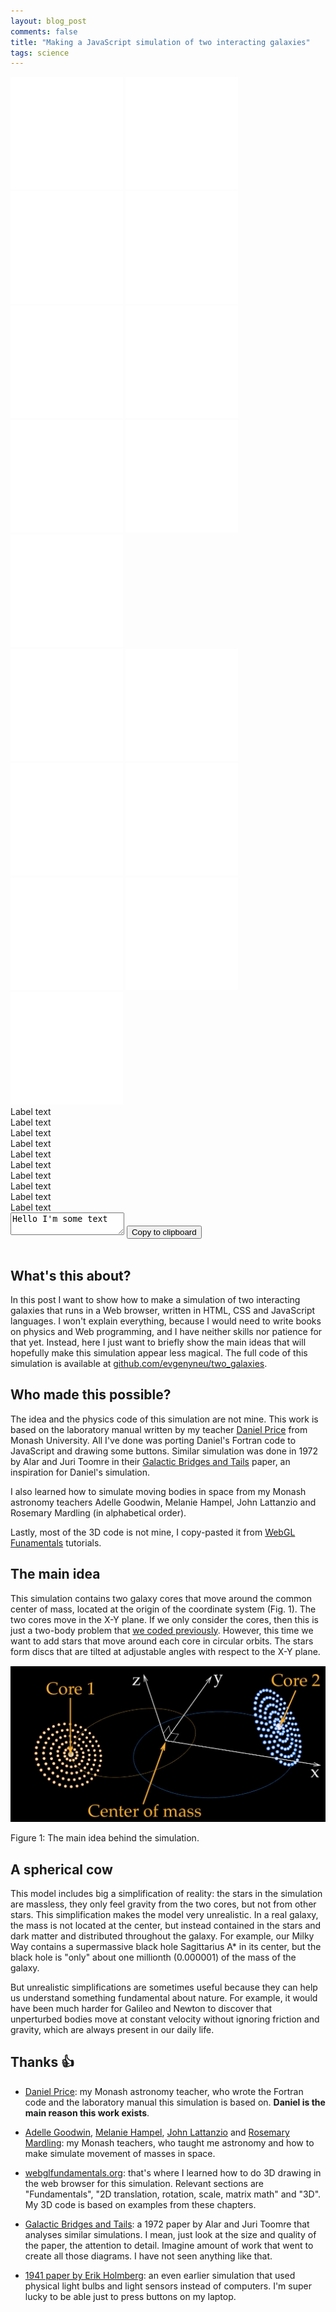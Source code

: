 ```yaml
---
layout: blog_post
comments: false
title: "Making a JavaScript simulation of two interacting galaxies"
tags: science
---
```


<link rel="stylesheet" href="/css/2020/two_galaxies.css">


<div class="TwoGalaxies-container isFullScreenWide isUnselectable hasBottomMarginSmall">
  <canvas class="TwoGalaxies-canvas"></canvas>

  <div class='TwoGalaxies-hudContainer'>
    <div class='TwoGalaxies-FPS'></div>
    <div class='TwoGalaxies-hudContainerChild'>
      <div class='TwoGalaxies-leftTopButtonContainer'>
        <a class='TwoGalaxies-resetButton TwoGalaxies-leftButton TwoGalaxies-button TwoGalaxies-doesChangeOpacityOnHover' href='#' title='Reset'><img src='/image/blog/2020-08-01-two-galaxies/simulation/reset_icon.svg' alt='Reset' class='TwoGalaxies-bottomImage'></a>
        <a class='TwoGalaxies-restartButton TwoGalaxies-leftButton TwoGalaxies-button TwoGalaxies-doesChangeOpacityOnHover' href='#' title='Restart'><img src='/image/blog/2020-08-01-two-galaxies/simulation/restart_icon.svg' alt='Restart' class='TwoGalaxies-bottomImage'></a>
        <a class='TwoGalaxies-fastBackwardButton TwoGalaxies-leftButton TwoGalaxies-button TwoGalaxies-doesChangeOpacityOnHover' href='#' title='Rewind'><img src='/image/blog/2020-08-01-two-galaxies/simulation/fast_backward_icon.svg' alt='Rewind' class='TwoGalaxies-bottomImage'></a>
        <a class='TwoGalaxies-pauseButton TwoGalaxies-leftButton TwoGalaxies-button TwoGalaxies-doesChangeOpacityOnHover' href='#' title='Pause'><img src='/image/blog/2020-08-01-two-galaxies/simulation/pause_icon.svg' alt='Pause' class='TwoGalaxies-bottomImage'></a>
        <a class='TwoGalaxies-resumeButton TwoGalaxies-leftButton TwoGalaxies-button TwoGalaxies-doesChangeOpacityOnHover TwoGalaxies-button--isHidden' href='#' title='Resume'><img src='/image/blog/2020-08-01-two-galaxies/simulation/resume_icon.svg' alt='Resume' class='TwoGalaxies-bottomImage'></a>
        <a class='TwoGalaxies-fastForwardButton TwoGalaxies-leftButton TwoGalaxies-button TwoGalaxies-doesChangeOpacityOnHover' href='#' title='Fast forward'><img src='/image/blog/2020-08-01-two-galaxies/simulation/fast_forward_icon.svg' alt='Fast forward' class='TwoGalaxies-bottomImage'></a>
        <a class='TwoGalaxies-reverseTimeButton TwoGalaxies-leftButton TwoGalaxies-button TwoGalaxies-doesChangeOpacityOnHover' href='#' title='Reverse time'><img src='/image/blog/2020-08-01-two-galaxies/simulation/reverse_time_icon.svg' alt='Reverse time' class='TwoGalaxies-bottomImage'></a>
        <a class='TwoGalaxies-reverseTime2Button TwoGalaxies-leftButton TwoGalaxies-button TwoGalaxies-doesChangeOpacityOnHover TwoGalaxies-button--isHidden' href='#' title='Reverse time'><img src='/image/blog/2020-08-01-two-galaxies/simulation/reverse_time2_icon.svg' alt='Reverse time' class='TwoGalaxies-bottomImage'></a>
      </div>
      <div class='TwoGalaxies-rightTopButtonContainer'>
        <a class='TwoGalaxies-shareButton TwoGalaxies-leftButton TwoGalaxies-button TwoGalaxies-doesChangeOpacityOnHover' href='#' title='Share'><img src='/image/blog/2020-08-01-two-galaxies/simulation/share_icon.svg' alt='Share' class='TwoGalaxies-bottomImage'></a>
      </div>
      <div class='TwoGalaxies-leftBottomButtonContainer'>
        <a class='TwoGalaxies-numberOfRingsButton TwoGalaxies-leftButton TwoGalaxies-button TwoGalaxies-doesChangeOpacityOnHover' href='#' title='Number of rings'><img src='/image/blog/2020-08-01-two-galaxies/simulation/number_of_rings_icon.svg' alt='Number of rings' class='TwoGalaxies-bottomImage'></a>
        <a class='TwoGalaxies-massButton TwoGalaxies-leftButton TwoGalaxies-button TwoGalaxies-doesChangeOpacityOnHover' href='#' title='Mass'><img src='/image/blog/2020-08-01-two-galaxies/simulation/mass_icon.svg' alt='Mass' class='TwoGalaxies-bottomImage'></a>
        <a class='TwoGalaxies-distanceButton TwoGalaxies-leftButton TwoGalaxies-button TwoGalaxies-doesChangeOpacityOnHover' href='#' title='Distance'><img src='/image/blog/2020-08-01-two-galaxies/simulation/distance_icon.svg' alt='Distance' class='TwoGalaxies-bottomImage'></a>
        <a class='TwoGalaxies-eccentricityButton TwoGalaxies-leftButton TwoGalaxies-button TwoGalaxies-doesChangeOpacityOnHover' href='#' title='Eccentricity'><img src='/image/blog/2020-08-01-two-galaxies/simulation/eccentricity_icon.svg' alt='Eccentricity' class='TwoGalaxies-bottomImage'></a>
        <a class='TwoGalaxies-angleButton TwoGalaxies-leftButton TwoGalaxies-button TwoGalaxies-doesChangeOpacityOnHover' href='#' title='Galaxy inclination'><img src='/image/blog/2020-08-01-two-galaxies/simulation/angle_icon.svg' alt='Galaxy inclination' class='TwoGalaxies-bottomImage'></a>
        <a class='TwoGalaxies-ringSeparationButton TwoGalaxies-leftButton TwoGalaxies-button TwoGalaxies-doesChangeOpacityOnHover' href='#' title='Ring separation'><img src='/image/blog/2020-08-01-two-galaxies/simulation/ring_separation_icon.svg' alt='Ring separation' class='TwoGalaxies-bottomImage'></a>
        <a class='TwoGalaxies-timeStepButton TwoGalaxies-leftButton TwoGalaxies-button TwoGalaxies-doesChangeOpacityOnHover' href='#' title='Time step'><img src='/image/blog/2020-08-01-two-galaxies/simulation/clock_icon.svg' alt='Time step' class='TwoGalaxies-bottomImage'></a>
      </div>
    </div>
  </div>
</div>

<div class="TwoGalaxies-controlsContainer">
  <div class="TwoGalaxies-sliderRings1 TwoGalaxies-sliderColor1 SickSlider SickSlider--isHidden hasBottomMarginSmall hasHorizontalMarginsSmall SickSlider--isUnselectable">
    <div class='SickSlider-label'>Label text</div>
    <div class="SickSlider-slider">
      <div class="SickSlider-stripe"></div>
      <div class="SickSlider-stripeLeft"></div>
      <div class="SickSlider-head"></div>
    </div>
  </div>

  <div class="TwoGalaxies-sliderRings2 TwoGalaxies-sliderColor2 SickSlider SickSlider--isHidden hasBottomMarginSmall hasHorizontalMarginsSmall SickSlider--isUnselectable">
    <div class='SickSlider-label'>Label text</div>
    <div class="SickSlider-slider">
      <div class="SickSlider-stripe"></div>
      <div class="SickSlider-stripeLeft"></div>
      <div class="SickSlider-head"></div>
    </div>
  </div>

  <div class="TwoGalaxies-sliderMass1 TwoGalaxies-sliderColor1 SickSlider SickSlider--isHidden hasBottomMarginSmall hasHorizontalMarginsSmall SickSlider--isUnselectable">
    <div class='SickSlider-label'>Label text</div>
    <div class="SickSlider-slider">
      <div class="SickSlider-stripe"></div>
      <div class="SickSlider-stripeLeft"></div>
      <div class="SickSlider-head"></div>
    </div>
  </div>

  <div class="TwoGalaxies-sliderMass2 TwoGalaxies-sliderColor2 SickSlider SickSlider--isHidden hasBottomMarginSmall hasHorizontalMarginsSmall SickSlider--isUnselectable">
    <div class='SickSlider-label'>Label text</div>
    <div class="SickSlider-slider">
      <div class="SickSlider-stripe"></div>
      <div class="SickSlider-stripeLeft"></div>
      <div class="SickSlider-head"></div>
    </div>
  </div>

  <div class="TwoGalaxies-sliderDistance SickSlider SickSlider--isHidden hasBottomMarginSmall hasHorizontalMarginsSmall SickSlider--isUnselectable">
    <div class='SickSlider-label'>Label text</div>
    <div class="SickSlider-slider">
      <div class="SickSlider-stripe"></div>
      <div class="SickSlider-stripeLeft"></div>
      <div class="SickSlider-head"></div>
    </div>
  </div>

  <div class="TwoGalaxies-sliderEccentricity SickSlider SickSlider--isHidden hasBottomMarginSmall hasHorizontalMarginsSmall SickSlider--isUnselectable">
    <div class='SickSlider-label'>Label text</div>
    <div class="SickSlider-slider">
      <div class="SickSlider-stripe"></div>
      <div class="SickSlider-stripeLeft"></div>
      <div class="SickSlider-head"></div>
    </div>
  </div>

  <div class="TwoGalaxies-sliderAngle1 TwoGalaxies-sliderColor1 SickSlider SickSlider--isHidden hasBottomMarginSmall hasHorizontalMarginsSmall SickSlider--isUnselectable">
    <div class='SickSlider-label'>Label text</div>
    <div class="SickSlider-slider">
      <div class="SickSlider-stripe"></div>
      <div class="SickSlider-stripeLeft"></div>
      <div class="SickSlider-head"></div>
    </div>
  </div>

  <div class="TwoGalaxies-sliderAngle2 TwoGalaxies-sliderColor2 SickSlider SickSlider--isHidden hasBottomMarginSmall hasHorizontalMarginsSmall SickSlider--isUnselectable">
    <div class='SickSlider-label'>Label text</div>
    <div class="SickSlider-slider">
      <div class="SickSlider-stripe"></div>
      <div class="SickSlider-stripeLeft"></div>
      <div class="SickSlider-head"></div>
    </div>
  </div>

  <div class="TwoGalaxies-sliderRingSeparation SickSlider SickSlider--isHidden hasBottomMarginSmall hasHorizontalMarginsSmall SickSlider--isUnselectable">
    <div class='SickSlider-label'>Label text</div>
    <div class="SickSlider-slider">
      <div class="SickSlider-stripe"></div>
      <div class="SickSlider-stripeLeft"></div>
      <div class="SickSlider-head"></div>
    </div>
  </div>

  <div class="TwoGalaxies-sliderTimeStep SickSlider SickSlider--isHidden hasBottomMarginSmall hasHorizontalMarginsSmall SickSlider--isUnselectable">
    <div class='SickSlider-label'>Label text</div>
    <div class="SickSlider-slider">
      <div class="SickSlider-stripe"></div>
      <div class="SickSlider-stripeLeft"></div>
      <div class="SickSlider-head"></div>
    </div>
  </div>

  <div class="TwoGalaxies-shareContainer TwoGalaxies--isHidden isTextCentered">
    <textarea class="TwoGalaxies-shareText hasBottomMarginSmall">Hello I'm some text</textarea>
    <button class="TwoGalaxies-copyToClipboardButton hasBottomMarginSmall">Copy to clipboard</button>
    <div class="TwoGalaxies-copyOutcome">&nbsp;</div>
  </div>
</div>


<!-- WebGL program for drawing stars -->

<script class="Webgl-vertexShader" type="notjs">
  attribute vec4 a_position;
  attribute vec4 a_color;
  attribute float a_star_size;
  uniform mat4 u_matrix;
  varying vec4 v_color;

  void main() {
    // Multiply the position by the matrix.
    gl_Position = u_matrix * a_position;

    // Make stars that are further away appear smaller
    // but not smaller than minimum size
    gl_PointSize = max(a_star_size / gl_Position.z, 4.0);

    // Pass the color to the fragment shader
    v_color = a_color;
  }
</script>

<script class="Webgl-fragmentShader" type="notjs">
  // Precision of the fragment shader
  precision mediump float;

  // Passed in from the vertex shader.
  varying vec4 v_color;

  void main() {
    // Draw a disk
    // Based on
    // https://www.desultoryquest.com/blog/drawing-anti-aliased-circular-points-using-opengl-slash-webgl/
    // ---------

    // gl_PointCoord is the [x, y] coordinate of currently drawn pixel inside
    // the 1 by 1 rectangle. The x and y values are between 0 and 1.
    // We translate the coordinates to be from -1 to 1 instead:
    vec2 cxy = 2.0 * gl_PointCoord - 1.0;

    // Calculate the square of the distance from [0, 0]
    float r = dot(cxy, cxy);

    // Do not draw the pixel if the distance is greater than one,
    // which means the pixel is outside the disk
    if (r > 1.0) {
        discard;
    }

    // Draw the pixels inside the disk with the supplied color
    // Make middle brighter to make it look like a sphere
    gl_FragColor = v_color * r + vec4(1, 1, 1, 1) * (1.0 - r);
  }

</script>


<!-- WebGL program for drawing trajectories of galaxy cores -->

<script class="Webgl-vertexShader-trajectory" type="notjs">
  attribute vec4 a_position;
  uniform mat4 u_matrix;

  void main() {
    gl_Position = u_matrix * a_position;
  }
</script>

<script class="Webgl-fragmentShader-trajectory" type="notjs">
  // Precision of the fragment shader
  precision mediump float;

  uniform vec4 u_color;

  void main() {
    gl_FragColor = u_color;
  }

</script>

<script type="module" src="/js/2020/two_galaxies/main.js"></script>


## What's this about?

In this post I want to show how to make a simulation of two interacting galaxies that runs in a Web browser, written in HTML, CSS and JavaScript languages. I won't explain everything, because I would need to write books on physics and Web programming, and I have neither skills nor patience for that yet. Instead, here I just want to briefly show the main ideas that will hopefully make this simulation appear less magical. The full code of this simulation is available at [github.com/evgenyneu/two_galaxies](https://github.com/evgenyneu/two_galaxies).


## Who made this possible?

The idea and the physics code of this simulation are not mine. This work is based on the laboratory manual written by my teacher [Daniel Price](http://orcid.org/0000-0002-4716-4235) from Monash University. All I've done was porting Daniel's Fortran code to JavaScript and drawing some buttons. Similar simulation was done in 1972 by Alar and Juri Toomre in their [Galactic Bridges and Tails](https://github.com/evgenyneu/two_galaxies/raw/master/literature/toomre_1972.pdf) paper, an inspiration for Daniel's simulation.

I also learned how to simulate moving bodies in space from my Monash astronomy teachers Adelle Goodwin, Melanie Hampel, John Lattanzio and Rosemary Mardling (in alphabetical order).

Lastly, most of the 3D code is not mine, I copy-pasted it from [WebGL Funamentals](https://webglfundamentals.org) tutorials.


## The main idea

This simulation contains two galaxy cores that move around the common center of mass, located at the origin of the coordinate system (Fig. 1). The two cores move in the X-Y plane. If we only consider the cores, then this is just a two-body problem that [we coded previously](/blog/two-body-problem-simulator/). However, this time we want to add stars that move around each core in circular orbits. The stars form discs that are tilted at adjustable angles with respect to the X-Y plane.

<div class='isTextCentered'>
  <img class='isMax600PxWide' src='/image/blog/2020-08-01-two-galaxies/0010_main_idea.jpg' alt='The main idea behind the simulation'>
  <p>Figure 1: The main idea behind the simulation.</p>
</div>


## A spherical cow

This model includes big a simplification of reality: the stars in the simulation are massless, they only feel  gravity from the two cores, but not from other stars. This simplification makes the model very unrealistic. In a real galaxy, the mass is not located at the center, but instead contained in the stars and dark matter and distributed throughout the galaxy. For example, our Milky Way contains a supermassive black hole Sagittarius A* in its center, but the black hole is "only" about one millionth (0.000001) of the mass of the galaxy.

But unrealistic simplifications are sometimes useful because they can help us understand something fundamental about nature. For example, it would have been much harder for Galileo and Newton to discover that unperturbed bodies move at constant velocity without ignoring friction and gravity, which are always present in our daily life.






## Thanks 👍

* [Daniel Price](http://orcid.org/0000-0002-4716-4235): my Monash astronomy teacher, who wrote the Fortran code and the laboratory manual this simulation is based on. **Daniel is the main reason this work exists**.

* [Adelle Goodwin](https://adellej.github.io/), [Melanie Hampel](https://twitter.com/stellarmelanie), [John Lattanzio](https://orcid.org/0000-0003-2952-859X) and [Rosemary Mardling](https://research.monash.edu/en/persons/rosemary-mardling): my Monash teachers, who taught me astronomy and how to make simulate movement of masses in space.

* [webglfundamentals.org](https://webglfundamentals.org): that's where I learned how to do 3D drawing in the web browser for this simulation. Relevant sections are "Fundamentals", "2D translation, rotation, scale, matrix math" and "3D". My 3D code is based on examples from these chapters.

* [Galactic Bridges and Tails](https://github.com/evgenyneu/two_galaxies/raw/master/literature/toomre_1972.pdf): a 1972 paper by Alar and Juri Toomre that analyses similar simulations. I mean, just look at the size and quality of the paper, the attention to detail. Imagine amount of work that went to create all those diagrams. I have not seen anything like that.

* [1941 paper by Erik Holmberg](https://ui.adsabs.harvard.edu/abs/1941ApJ....94..385H/abstract): an even earlier simulation that used physical light bulbs and light sensors instead of computers. I'm super lucky to be able just to press buttons on my laptop.
